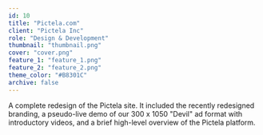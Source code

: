 ```yaml
---
id: 10
title: "Pictela.com"
client: "Pictela Inc"
role: "Design & Development"
thumbnail: "thumbnail.png"
cover: "cover.png"
feature_1: "feature_1.png"
feature_2: "feature_2.png"
theme_color: "#B8301C"
archive: false
---
```


A complete redesign of the Pictela site. It included the recently redesigned branding, a pseudo-live demo of our 300 x 1050 "Devil" ad format with introductory videos, and a brief high-level overview of the Pictela platform.
